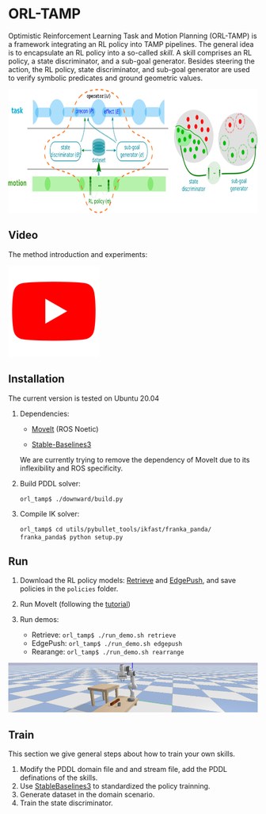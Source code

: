 # ORL-TAMP

Optimistic Reinforcement Learning Task and Motion Planning (ORL-TAMP) is a framework integrating an RL policy into TAMP pipelines. The general idea is to encapsulate an RL policy into a so-called _skill_. A skill comprises an RL policy, a state discriminator, and a sub-goal generator. Besides steering the action, the RL policy, state discriminator, and sub-goal generator are used to verify symbolic predicates and ground geometric values.

<img src="pics/structure.png" height="250">
<!-- <img src="images/continuous_tamp.png" height="100">&emsp;<img src="images/motion.png" height="100"> -->

## Video
The method introduction and experiments:

[![Watch the video](https://github.com/Gaoyuan-Liu/Non-prehensile-Augmented-TAMP/blob/main/pics/youtube.png)](https://youtu.be/mlLTIFM01ig)

## Installation 
   
   The current version is tested on Ubuntu 20.04
   
   1. Dependencies:
   
      * [MoveIt](https://moveit.ros.org/) (ROS Noetic)

      * [Stable-Baselines3](https://github.com/DLR-RM/stable-baselines3/tree/master)

      We are currently trying to remove the dependency of MoveIt due to its inflexibility and ROS specificity.

   2. Build PDDL solver:
      ```
      orl_tamp$ ./downward/build.py
      ```

   3. Compile IK solver:
      ```
      orl_tamp$ cd utils/pybullet_tools/ikfast/franka_panda/
      franka_panda$ python setup.py
      ```



## Run
   
   1. Download the RL policy models: [Retrieve](https://drive.google.com/file/d/1UGd9uoGRnoQsUGBsJQmJ6i1QxkTuBz9B/view?usp=drive_link) and [EdgePush](https://drive.google.com/file/d/1tdIOrf1GFvP4PCmKRepSF5rJe3CE-rUU/view?usp=drive_link), and save policies in the `policies` folder. 

   2. Run MoveIt (following the [tutorial](https://ros-planning.github.io/moveit_tutorials/))

   3. Run demos:
      * Retrieve: `orl_tamp$ ./run_demo.sh retrieve`
      * EdgePush: `orl_tamp$ ./run_demo.sh edgepush`
      * Rearange: `orl_tamp$ ./run_demo.sh rearrange`

<img src="pics/demo.png" height="100">  

## Train 
   
   This section we give general steps about how to train your own skills. 
   1. Modify the PDDL domain file and and stream file, add the PDDL definations of the skills.
   2. Use [StableBaselines3](https://stable-baselines3.readthedocs.io/en/master/) to standardized the policy trainning. 
   3. Generate dataset in the domain scenario.  
   4. Train the state discriminator.